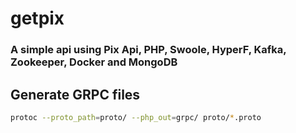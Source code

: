 # getpix

### A simple api using Pix Api, PHP, Swoole, HyperF, Kafka, Zookeeper, Docker and MongoDB

## Generate GRPC files
```bash
protoc --proto_path=proto/ --php_out=grpc/ proto/*.proto
